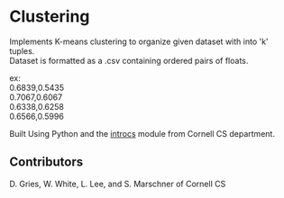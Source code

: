 # Clustering

Implements K-means clustering to organize given dataset with into 'k' tuples.\
Dataset is formatted as a .csv containing ordered pairs of floats.

ex:\
0.6839,0.5435\
0.7067,0.6067\
0.6338,0.6258\
0.6566,0.5996

Built Using Python and the [introcs](https://cs1110.cs.cornell.edu/docs/) module from Cornell CS department.



## Contributors

D. Gries, W. White, L. Lee, and S. Marschner of Cornell CS

